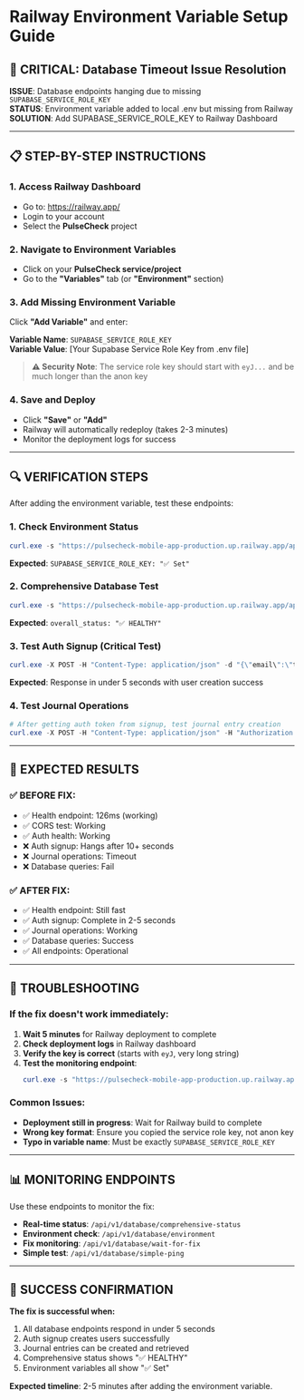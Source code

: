 # Railway Environment Variable Setup Guide

## 🚨 CRITICAL: Database Timeout Issue Resolution

**ISSUE**: Database endpoints hanging due to missing `SUPABASE_SERVICE_ROLE_KEY`  
**STATUS**: Environment variable added to local .env but missing from Railway  
**SOLUTION**: Add SUPABASE_SERVICE_ROLE_KEY to Railway Dashboard

---

## 📋 STEP-BY-STEP INSTRUCTIONS

### 1. Access Railway Dashboard
- Go to: https://railway.app/
- Login to your account
- Select the **PulseCheck** project

### 2. Navigate to Environment Variables
- Click on your **PulseCheck service/project**
- Go to the **"Variables"** tab (or **"Environment"** section)

### 3. Add Missing Environment Variable
Click **"Add Variable"** and enter:

**Variable Name**: `SUPABASE_SERVICE_ROLE_KEY`  
**Variable Value**: [Your Supabase Service Role Key from .env file]

> **⚠️ Security Note**: The service role key should start with `eyJ...` and be much longer than the anon key

### 4. Save and Deploy
- Click **"Save"** or **"Add"**  
- Railway will automatically redeploy (takes 2-3 minutes)
- Monitor the deployment logs for success

---

## 🔍 VERIFICATION STEPS

After adding the environment variable, test these endpoints:

### 1. Check Environment Status
```powershell
curl.exe -s "https://pulsecheck-mobile-app-production.up.railway.app/api/v1/database/environment"
```
**Expected**: `SUPABASE_SERVICE_ROLE_KEY: "✅ Set"`

### 2. Comprehensive Database Test
```powershell
curl.exe -s "https://pulsecheck-mobile-app-production.up.railway.app/api/v1/database/comprehensive-status"
```
**Expected**: `overall_status: "✅ HEALTHY"`

### 3. Test Auth Signup (Critical Test)
```powershell
curl.exe -X POST -H "Content-Type: application/json" -d "{\"email\":\"test@test.com\",\"password\":\"test123\"}" "https://pulsecheck-mobile-app-production.up.railway.app/api/v1/auth/signup"
```
**Expected**: Response in under 5 seconds with user creation success

### 4. Test Journal Operations
```powershell
# After getting auth token from signup, test journal entry creation
curl.exe -X POST -H "Content-Type: application/json" -H "Authorization: Bearer YOUR_TOKEN" -d "{\"content\":\"Test entry\",\"mood_level\":7}" "https://pulsecheck-mobile-app-production.up.railway.app/api/v1/journal/entries"
```

---

## 🎯 EXPECTED RESULTS

### ✅ BEFORE FIX:
- ✅ Health endpoint: 126ms (working)
- ✅ CORS test: Working  
- ✅ Auth health: Working
- ❌ Auth signup: Hangs after 10+ seconds
- ❌ Journal operations: Timeout
- ❌ Database queries: Fail

### ✅ AFTER FIX:
- ✅ Health endpoint: Still fast
- ✅ Auth signup: Complete in 2-5 seconds
- ✅ Journal operations: Working
- ✅ Database queries: Success
- ✅ All endpoints: Operational

---

## 🚨 TROUBLESHOOTING

### If the fix doesn't work immediately:

1. **Wait 5 minutes** for Railway deployment to complete
2. **Check deployment logs** in Railway dashboard
3. **Verify the key is correct** (starts with `eyJ`, very long string)
4. **Test the monitoring endpoint**:
   ```powershell
   curl.exe -s "https://pulsecheck-mobile-app-production.up.railway.app/api/v1/database/wait-for-fix"
   ```

### Common Issues:
- **Deployment still in progress**: Wait for Railway build to complete
- **Wrong key format**: Ensure you copied the service role key, not anon key
- **Typo in variable name**: Must be exactly `SUPABASE_SERVICE_ROLE_KEY`

---

## 📊 MONITORING ENDPOINTS

Use these endpoints to monitor the fix:

- **Real-time status**: `/api/v1/database/comprehensive-status`
- **Environment check**: `/api/v1/database/environment`  
- **Fix monitoring**: `/api/v1/database/wait-for-fix`
- **Simple test**: `/api/v1/database/simple-ping`

---

## 🎉 SUCCESS CONFIRMATION

**The fix is successful when:**
1. All database endpoints respond in under 5 seconds
2. Auth signup creates users successfully  
3. Journal entries can be created and retrieved
4. Comprehensive status shows "✅ HEALTHY"
5. Environment variables all show "✅ Set"

**Expected timeline**: 2-5 minutes after adding the environment variable. 
